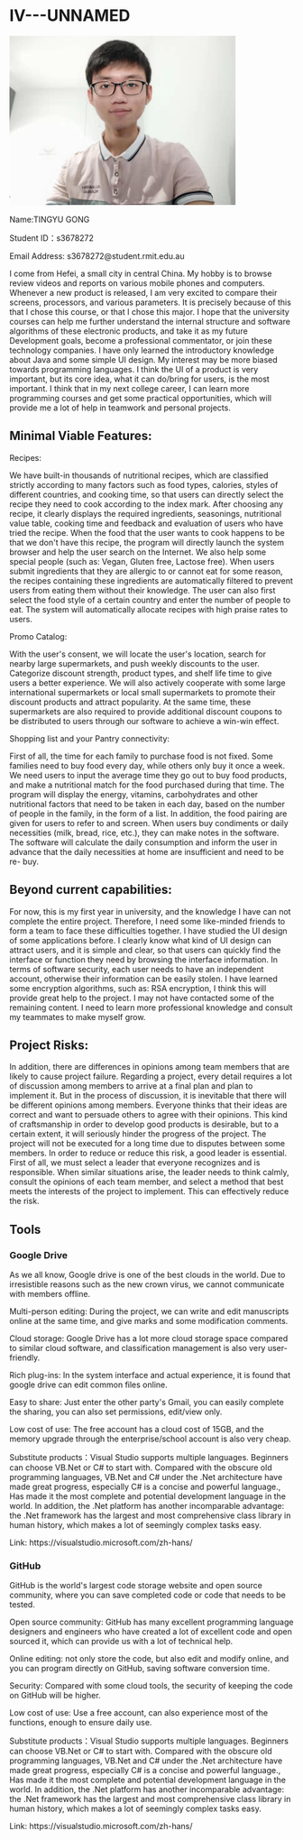 # IV---UNNAMED

<p> 
<img src="me.jpg" widht="200" height="300">
<p>
  
<p>Name:TINGYU GONG
</p>
<p>Student ID：s3678272
</p>
<p>Email Address: s3678272@student.rmit.edu.au
</p>

<p>I come from Hefei, a small city in central China. My hobby is to browse review videos and reports on various mobile phones and computers. Whenever a new product is released, I am very excited to compare their screens, processors, and various parameters. It is precisely because of this that I chose this course, or that I chose this major. I hope that the university courses can help me further understand the internal structure and software algorithms of these electronic products, and take it as my future Development goals, become a professional commentator, or join these technology companies. I have only learned the introductory knowledge about Java and some simple UI design. My interest may be more biased towards programming languages. I think the UI of a product is very important, but its core idea, what it can do/bring for users, is the most important. I think that in my next college career, I can learn more programming courses and get some practical opportunities, which will provide me a lot of help in teamwork and personal projects.</p>

<h2>Minimal Viable Features:</h2>
<p>Recipes:

We have built-in thousands of nutritional recipes, which are classified strictly according to many factors such as food types, calories, styles of different countries, and cooking time, so that users can directly select the recipe they need to cook according to the index mark. After choosing any recipe, it clearly displays the required ingredients, seasonings, nutritional value table, cooking time and feedback and evaluation of users who have tried the recipe. When the food that the user wants to cook happens to be that we don't have this recipe, the program will directly launch the system browser and help the user search on the Internet. We also help some special people (such as: Vegan, Gluten free, Lactose free). When users submit ingredients that they are allergic to or cannot eat for some reason, the recipes containing these ingredients are automatically filtered to prevent users from eating them without their knowledge. The user can also first select the food style of a certain country and enter the number of people to eat. The system will automatically allocate recipes with high praise rates to users.
 </p>
 
 <p>Promo Catalog:

With the user's consent, we will locate the user's location, search for nearby large supermarkets, and push weekly discounts to the user. Categorize discount strength, product types, and shelf life time to give users a better experience. We will also actively cooperate with some large international supermarkets or local small supermarkets to promote their discount products and attract popularity. At the same time, these supermarkets are also required to provide additional discount coupons to be distributed to users through our software to achieve a win-win effect.
</p>

<p>Shopping list and your Pantry connectivity:
  
First of all, the time for each family to purchase food is not fixed. Some families need to buy food every day, while others only buy it once a week. We need users to input the average time they go out to buy food products, and make a nutritional match for the food purchased during that time. The program will display the energy, vitamins, carbohydrates and other nutritional factors that need to be taken in each day, based on the number of people in the family, in the form of a list. In addition, the food pairing are given for users to refer to and screen. When users buy condiments or daily necessities (milk, bread, rice, etc.), they can make notes in the software. The software will calculate the daily consumption and inform the user in advance that the daily necessities at home are insufficient and need to be re- buy.
</p>


<h2>Beyond current capabilities:</h2>

<p>
For now, this is my first year in university, and the knowledge I have can not complete the entire project. Therefore, I need some like-minded friends to form a team to face these difficulties together. I have studied the UI design of some applications before. I clearly know what kind of UI design can attract users, and it is simple and clear, so that users can quickly find the interface or function they need by browsing the interface information. In terms of software security, each user needs to have an independent account, otherwise their information can be easily stolen. I have learned some encryption algorithms, such as: RSA encryption, I think this will provide great help to the project. I may not have contacted some of the remaining content. I need to learn more professional knowledge and consult my teammates to make myself grow.
</p>

<h2>Project Risks:</h2>

<p>
In addition, there are differences in opinions among team members that are likely to cause project failure. Regarding a project, every detail requires a lot of discussion among members to arrive at a final plan and plan to implement it. But in the process of discussion, it is inevitable that there will be different opinions among members. Everyone thinks that their ideas are correct and want to persuade others to agree with their opinions. This kind of craftsmanship in order to develop good products is desirable, but to a certain extent, it will seriously hinder the progress of the project. The project will not be executed for a long time due to disputes between some members. In order to reduce or reduce this risk, a good leader is essential. First of all, we must select a leader that everyone recognizes and is responsible. When similar situations arise, the leader needs to think calmly, consult the opinions of each team member, and select a method that best meets the interests of the project to implement. This can effectively reduce the risk.
</p>

<h2>Tools</h2>
<h3>
Google Drive
</h3>
<p>
As we all know, Google drive is one of the best clouds in the world. Due to irresistible reasons such as the new crown virus, we cannot communicate with members offline.</p>
<p>
Multi-person editing: During the project, we can write and edit manuscripts online at the same time, and give marks and some modification comments.</p>
<p>
Cloud storage: Google Drive has a lot more cloud storage space compared to similar cloud software, and classification management is also very user-friendly.</p>
<p>
Rich plug-ins: In the system interface and actual experience, it is found that google drive can edit common files online.</p>
<p>
Easy to share: Just enter the other party's Gmail, you can easily complete the sharing, you can also set permissions, edit/view only.</p>
<p>
Low cost of use: The free account has a cloud cost of 15GB, and the memory upgrade through the enterprise/school account is also very cheap.</p>
<p>
Substitute products：Visual Studio supports multiple languages. Beginners can choose VB.Net or C# to start with. Compared with the obscure old programming languages, VB.Net and C# under the .Net architecture have made great progress, especially C# is a concise and powerful language., Has made it the most complete and potential development language in the world. In addition, the .Net platform has another incomparable advantage: the .Net framework has the largest and most comprehensive class library in human history, which makes a lot of seemingly complex tasks easy.
</p>
<p>
Link: https://visualstudio.microsoft.com/zh-hans/
</p>

<h3>
GitHub
</h3>

<p>
GitHub is the world's largest code storage website and open source community, where you can save completed code or code that needs to be tested.</p>
<p>
Open source community: GitHub has many excellent programming language designers and engineers who have created a lot of excellent code and open sourced it, which can provide us with a lot of technical help.</p>
<p>
Online editing: not only store the code, but also edit and modify online, and you can program directly on GitHub, saving software conversion time.</p>
<p>
Security: Compared with some cloud tools, the security of keeping the code on GitHub will be higher.</p>
<p>
Low cost of use: Use a free account, can also experience most of the functions, enough to ensure daily use.</p>
<p>
Substitute products：Visual Studio supports multiple languages. Beginners can choose VB.Net or C# to start with. Compared with the obscure old programming languages, VB.Net and C# under the .Net architecture have made great progress, especially C# is a concise and powerful language., Has made it the most complete and potential development language in the world. In addition, the .Net platform has another incomparable advantage: the .Net framework has the largest and most comprehensive class library in human history, which makes a lot of seemingly complex tasks easy.</p>
<p>
Link:  https://visualstudio.microsoft.com/zh-hans/
</p>

